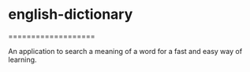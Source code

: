 # english-dictionary
===================

An application to search a meaning of a word for a fast and easy way of learning.
